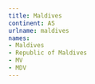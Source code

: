 ```yaml
---
title: Maldives
continent: AS
urlname: maldives
names:
- Maldives
- Republic of Maldives
- MV
- MDV
---
```


